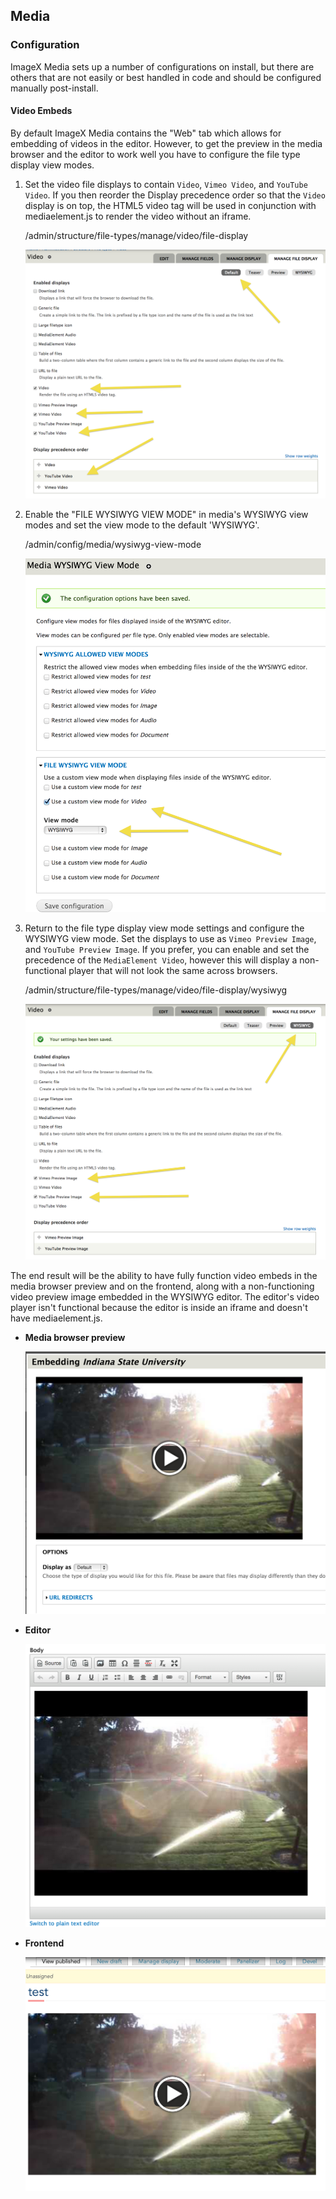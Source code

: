 ## Media


### Configuration

ImageX Media sets up a number of configurations on install, but there are others that are not easily or best handled in code and should be configured manually post-install.

#### Video Embeds

By default ImageX Media contains the "Web" tab which allows for embedding of videos in the editor. However, to get the preview in the media browser and the editor to work well you have to configure the file type display view modes.

1. Set the video file displays to contain `Video`, `Vimeo Video`, and `YouTube Video`. If you then reorder the Display precedence order so that the `Video` display is on top, the HTML5 video tag will be used in conjunction with mediaelement.js to render the video without an iframe.

    /admin/structure/file-types/manage/video/file-display

    ![Screenshot of default view mode file display settings](docs/images/file_display-default_view_mode.png "Default view mode file display settings")

2. Enable the "FILE WYSIWYG VIEW MODE" in media's WYSIWYG view modes and set the view mode to the default 'WYSIWYG'.

    /admin/config/media/wysiwyg-view-mode

    ![Screenshot of Media WYSIWYG view mode settings](docs/images/media_wysiwyg_view_mode.png "Media WYSIWYG view mode settings")

3. Return to the file type display view mode settings and configure the WYSIWYG view mode. Set the displays to use as `Vimeo Preview Image`, and `YouTube Preview Image`. If you prefer, you can enable and set the precedence of the `MediaElement Video`, however this will display a non-functional player that will not look the same across browsers.

    /admin/structure/file-types/manage/video/file-display/wysiwyg

    ![Screenshot of WYSIWYG view mode file display settings](docs/images/file_display-wysiwyg_view_mode.png "WYSIWYG view mode file display settings")

The end result will be the ability to have fully function video embeds in the media browser preview and on the frontend, along with a non-functioning video preview image embedded in the WYSIWYG editor. The editor's video player isn't functional because the editor is inside an iframe and doesn't have mediaelement.js.

- **Media browser preview**

    ![Screenshot of media browser preview video embed](docs/images/video_embed-media_browser_preview.png "Media browser preview video embed")

- **Editor**

    ![Screenshot of WYSIWYG editor video embed](docs/images/video_embed-editor.png "WYSIWYG editor video embed")

- **Frontend**

    ![Screenshot of frontend video embed](docs/images/video_embed-frontend.png "Frontend video embed")

